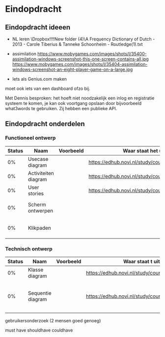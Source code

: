 # Eindopdracht

## Eindopdracht ideeen

* NL leren   \Dropbox\!!!!New folder (4)\A Frequency Dictionary of Dutch - 2013 -  Carole Tiberius & Tanneke Schoonheim - Routledge(1).txt

* assimilation
https://www.mobygames.com/images/shots/l/35400-assimilation-windows-screenshot-this-one-screen-contains-all.jpg
https://www.mobygames.com/images/shots/l/35404-assimilation-windows-screenshot-an-eight-player-game-on-a-large.jpg

* Iets als Genius.com maken

moet ook iets van een dashboard ofzo bij.

Met Dennis besproken: het hoeft niet noodzakelijk een inlog en registratie systeem te komen, je kan ook voortgang opslaan door bijvoorbeeld what3words te gebruiken.
Zij hebben een publieke API.

## Eindopdracht onderdelen
### Functioneel ontwerp

| Status | Naam                 | Voorbeeld | Waar staat het uitgelegd | Wikipedia                                      | Comments
|--------|----------------------|-----------|--------------------------|------------------------------------------------| --------------
| 0%     | Usecase diagram      |           | https://edhub.novi.nl/study/courses/279/content/6297 | https://en.wikipedia.org/wiki/Use_case_diagram |
| 0%     | Activiteiten diagram |           | https://edhub.novi.nl/study/courses/279/content/6320 | https://en.wikipedia.org/wiki/Activity_diagram |
| 0%     | User stories         |           | https://edhub.novi.nl/study/courses/314/content/7272 | https://en.wikipedia.org/wiki/User_story       |
| 0%     | Scherm ontwerpen     |           |                                                      | https://en.wikipedia.org/wiki/User_interface_design | Mag in draw.io of adobe XD
| 0%     | Klikpaden            |           |                                                      | https://youtu.be/ZKIIubRSdZ8  | Mag in draw.io of adobe XD

### Technisch ontwerp
| Status | Naam | Voorbeeld | Waar staat t uitgelegd | Wikipedia | Comments 
|--------|------|-----------|------------------------|-----------|-----------
| 0%     |Klasse diagram | | https://edhub.novi.nl/study/courses/279/content/6283 | https://en.wikipedia.org/wiki/Class_diagram | 
| 0%     |Sequentie diagram | | https://edhub.novi.nl/study/courses/279/content/6303 | https://en.wikipedia.org/wiki/Sequence_diagram | Moet van 2 belangrijke onderdelen, niet van alles!

gebruikersonderzoek (2 mensen goed genoeg)

must have shouldhave couldhave
